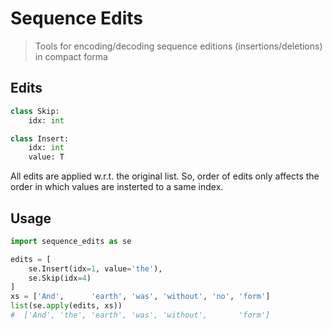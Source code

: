 # Sequence Edits

> Tools for encoding/decoding sequence editions (insertions/deletions) in compact forma

## Edits

```python
class Skip:
    idx: int

class Insert:
    idx: int
    value: T
```

All edits are applied w.r.t. the original list. So, order of edits only affects the order in which values are insterted to a same index.

## Usage

```python
import sequence_edits as se

edits = [
    se.Insert(idx=1, value='the'),
    se.Skip(idx=4)
]
xs = ['And',      'earth', 'was', 'without', 'no', 'form']
list(se.apply(edits, xs))
#  ['And', 'the', 'earth', 'was', 'without',       'form']
```